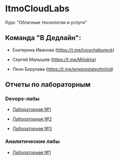 # ItmoCloudLabs

Курс "Облачные технологии и услуги"

## Команда "В Дедлайн":

* Екатерина Иванова  (https://t.me/tvoychebureck)

* Cергей Малышев (https://t.me/Miiiskha)

* Леон Берулава (https://t.me/empirestateofm1nd)

## Отчеты по лабораторным

### Devops-лабы

* [Лабораторная №1](/devops_lab1/README.md)

* [Лабораторная №2](/devops_lab2/README.md)

* [Лабораторная №3](/devops_lab3/README.md)

### Аналитические лабы

* [Лабораторная №1](/analytics_lab1/README.md)
